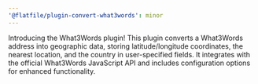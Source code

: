 ```yaml
---
'@flatfile/plugin-convert-what3words': minor
---
```


Introducing the What3Words plugin! This plugin converts a What3Words address into geographic data, storing latitude/longitude coordinates, the nearest location, and the country in user-specified fields. It integrates with the official What3Words JavaScript API and includes configuration options for enhanced functionality.
